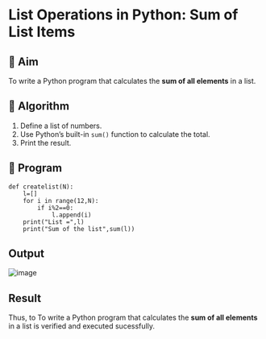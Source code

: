 # List Operations in Python: Sum of List Items

## 🎯 Aim
To write a Python program that calculates the **sum of all elements** in a list.

## 🧠 Algorithm
1. Define a list of numbers.
2. Use Python’s built-in `sum()` function to calculate the total.
3. Print the result.

## 🧾 Program
```
def createlist(N):
    l=[]
    for i in range(12,N):
        if i%2==0:
            l.append(i)
    print("List =",l)
    print("Sum of the list",sum(l))
```
## Output
![image](https://github.com/user-attachments/assets/01e9c913-1893-4f0e-8036-63ed9500d8fb)

## Result
Thus, to To write a Python program that calculates the **sum of all elements** in a list is verified and executed sucessfully.

